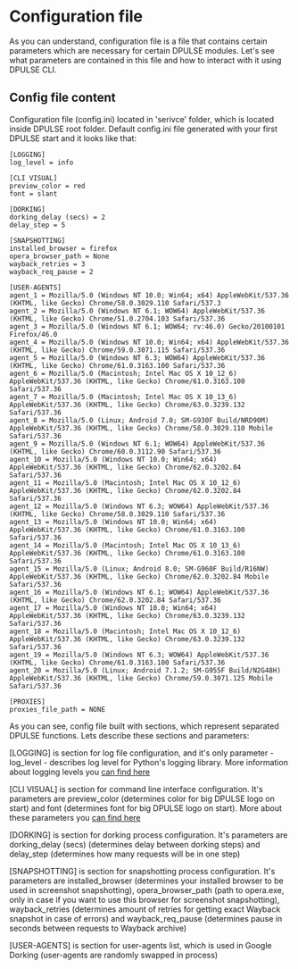 # Configuration file

As you can understand, configuration file is a file that contains certain parameters which are necessary for certain DPULSE modules. Let's see what parameters are contained in this file and how to interact with it using DPULSE CLI.

## Config file content

Configuration file (config.ini) located in 'serivce' folder, which is located inside DPULSE root folder. Default config.ini file generated with your first DPULSE start and it looks like that:
```
[LOGGING]
log_level = info

[CLI VISUAL]
preview_color = red
font = slant

[DORKING]
dorking_delay (secs) = 2
delay_step = 5

[SNAPSHOTTING]
installed_browser = firefox
opera_browser_path = None
wayback_retries = 3
wayback_req_pause = 2

[USER-AGENTS]
agent_1 = Mozilla/5.0 (Windows NT 10.0; Win64; x64) AppleWebKit/537.36 (KHTML, like Gecko) Chrome/58.0.3029.110 Safari/537.3
agent_2 = Mozilla/5.0 (Windows NT 6.1; WOW64) AppleWebKit/537.36 (KHTML, like Gecko) Chrome/51.0.2704.103 Safari/537.36
agent_3 = Mozilla/5.0 (Windows NT 6.1; WOW64; rv:46.0) Gecko/20100101 Firefox/46.0
agent_4 = Mozilla/5.0 (Windows NT 10.0; Win64; x64) AppleWebKit/537.36 (KHTML, like Gecko) Chrome/59.0.3071.115 Safari/537.36
agent_5 = Mozilla/5.0 (Windows NT 6.3; WOW64) AppleWebKit/537.36 (KHTML, like Gecko) Chrome/61.0.3163.100 Safari/537.36
agent_6 = Mozilla/5.0 (Macintosh; Intel Mac OS X 10_12_6) AppleWebKit/537.36 (KHTML, like Gecko) Chrome/61.0.3163.100 Safari/537.36
agent_7 = Mozilla/5.0 (Macintosh; Intel Mac OS X 10_13_6) AppleWebKit/537.36 (KHTML, like Gecko) Chrome/63.0.3239.132 Safari/537.36
agent_8 = Mozilla/5.0 (Linux; Android 7.0; SM-G930F Build/NRD90M) AppleWebKit/537.36 (KHTML, like Gecko) Chrome/58.0.3029.110 Mobile Safari/537.36
agent_9 = Mozilla/5.0 (Windows NT 6.1; WOW64) AppleWebKit/537.36 (KHTML, like Gecko) Chrome/60.0.3112.90 Safari/537.36
agent_10 = Mozilla/5.0 (Windows NT 10.0; Win64; x64) AppleWebKit/537.36 (KHTML, like Gecko) Chrome/62.0.3202.84 Safari/537.36
agent_11 = Mozilla/5.0 (Macintosh; Intel Mac OS X 10_12_6) AppleWebKit/537.36 (KHTML, like Gecko) Chrome/62.0.3202.84 Safari/537.36
agent_12 = Mozilla/5.0 (Windows NT 6.3; WOW64) AppleWebKit/537.36 (KHTML, like Gecko) Chrome/58.0.3029.110 Safari/537.36
agent_13 = Mozilla/5.0 (Windows NT 10.0; Win64; x64) AppleWebKit/537.36 (KHTML, like Gecko) Chrome/61.0.3163.100 Safari/537.36
agent_14 = Mozilla/5.0 (Macintosh; Intel Mac OS X 10_13_6) AppleWebKit/537.36 (KHTML, like Gecko) Chrome/61.0.3163.100 Safari/537.36
agent_15 = Mozilla/5.0 (Linux; Android 8.0; SM-G960F Build/R16NW) AppleWebKit/537.36 (KHTML, like Gecko) Chrome/62.0.3202.84 Mobile Safari/537.36
agent_16 = Mozilla/5.0 (Windows NT 6.1; WOW64) AppleWebKit/537.36 (KHTML, like Gecko) Chrome/62.0.3202.84 Safari/537.36
agent_17 = Mozilla/5.0 (Windows NT 10.0; Win64; x64) AppleWebKit/537.36 (KHTML, like Gecko) Chrome/63.0.3239.132 Safari/537.36
agent_18 = Mozilla/5.0 (Macintosh; Intel Mac OS X 10_12_6) AppleWebKit/537.36 (KHTML, like Gecko) Chrome/63.0.3239.132 Safari/537.36
agent_19 = Mozilla/5.0 (Windows NT 6.3; WOW64) AppleWebKit/537.36 (KHTML, like Gecko) Chrome/61.0.3163.100 Safari/537.36
agent_20 = Mozilla/5.0 (Linux; Android 7.1.2; SM-G955F Build/N2G48H) AppleWebKit/537.36 (KHTML, like Gecko) Chrome/59.0.3071.125 Mobile Safari/537.36

[PROXIES]
proxies_file_path = NONE
```

As you can see, config file built with sections, which represent separated DPULSE functions. Lets describe these sections and parameters:

[LOGGING] is section for log file configuration, and it's only parameter - log_level - describes log level for Python's logging library. More information about logging levels you [can find here](https://docs.python.org/3/library/logging.html#logging-levels)

[CLI VISUAL] is section for command line interface configuration. It's parameters are preview_color (determines color for big DPULSE logo on start) and font (determines font for big DPULSE logo on start). More about these parameters you [can find here](http://www.figlet.org/)

[DORKING] is section for dorking process configuration. It's parameters are dorking_delay (secs) (determines delay between dorking steps) and delay_step (determines how many requests will be in one step)

[SNAPSHOTTING] is section for snapshotting process configuration. It's parameters are installed_browser (determines your installed browser to be used in screenshot snapshotting), opera_browser_path (path to opera.exe, only in case if you want to use this browser for screenshot snapshotting), wayback_retries (determines amount of retries for getting exact Wayback snapshot in case of errors) and wayback_req_pause (determines pause in seconds between requests to Wayback archive)

[USER-AGENTS] is section for user-agents list, which is used in Google Dorking (user-agents are randomly swapped in process)
